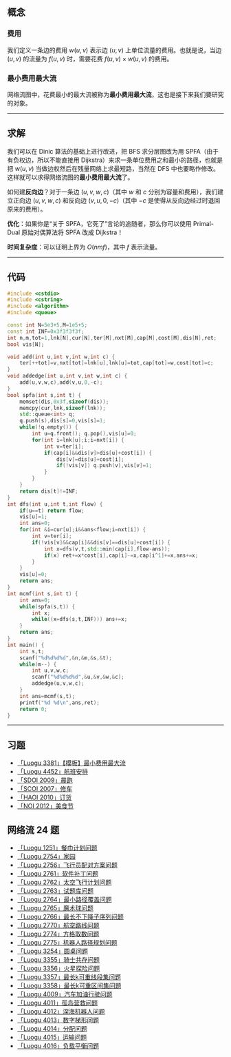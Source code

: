 ## 概念

### 费用

我们定义一条边的费用 $w(u,v)$ 表示边 $(u,v)$ 上单位流量的费用。也就是说，当边 $(u,v)$ 的流量为 $f(u,v)$ 时，需要花费 $f(u,v)\times w(u,v)$ 的费用。

### 最小费用最大流

网络流图中，花费最小的最大流被称为**最小费用最大流**，这也是接下来我们要研究的对象。

------

## 求解

我们可以在 $\text{Dinic}$ 算法的基础上进行改进，把 $\text{BFS}$ 求分层图改为用 $\text{SPFA}$（由于有负权边，所以不能直接用 $\text{Dijkstra}$）来求一条单位费用之和最小的路径，也就是把 $w(u,v)$ 当做边权然后在残量网络上求最短路，当然在 $\text{DFS}$ 中也要略作修改。这样就可以求得网络流图的**最小费用最大流**了。

如何建**反向边**？对于一条边 $(u,v,w,c)$（其中 $w$ 和 $c$ 分别为容量和费用），我们建立正向边 $(u,v,w,c)$ 和反向边 $(v,u,0,-c)$（其中 $-c$ 是使得从反向边经过时退回原来的费用）。

**优化**：如果你是“关于 $\text{SPFA}$，它死了”言论的追随者，那么你可以使用 $\text{Primal-Dual}$ 原始对偶算法将 $\text{SPFA}$ 改成 $\text{Dijkstra}$！

**时间复杂度**：可以证明上界为 $O(nmf)$，其中 $f$ 表示流量。

------

## 代码

```cpp
#include <cstdio>
#include <cstring>
#include <algorithm>
#include <queue>

const int N=5e3+5,M=1e5+5;
const int INF=0x3f3f3f3f;
int n,m,tot=1,lnk[N],cur[N],ter[M],nxt[M],cap[M],cost[M],dis[N],ret;
bool vis[N];

void add(int u,int v,int w,int c) {
	ter[++tot]=v,nxt[tot]=lnk[u],lnk[u]=tot,cap[tot]=w,cost[tot]=c;
}
void addedge(int u,int v,int w,int c) {
	add(u,v,w,c),add(v,u,0,-c);
}
bool spfa(int s,int t) {
	memset(dis,0x3f,sizeof(dis));
	memcpy(cur,lnk,sizeof(lnk));
	std::queue<int> q;
	q.push(s),dis[s]=0,vis[s]=1;
	while(!q.empty()) {
		int u=q.front(); q.pop(),vis[u]=0;
		for(int i=lnk[u];i;i=nxt[i]) {
			int v=ter[i];
			if(cap[i]&&dis[v]>dis[u]+cost[i]) {
				dis[v]=dis[u]+cost[i];
				if(!vis[v]) q.push(v),vis[v]=1;
			}
		}
	}
	return dis[t]!=INF;
}
int dfs(int u,int t,int flow) {
	if(u==t) return flow;
	vis[u]=1;
	int ans=0;
	for(int &i=cur[u];i&&ans<flow;i=nxt[i]) {
		int v=ter[i];
		if(!vis[v]&&cap[i]&&dis[v]==dis[u]+cost[i]) {
			int x=dfs(v,t,std::min(cap[i],flow-ans));
			if(x) ret+=x*cost[i],cap[i]-=x,cap[i^1]+=x,ans+=x;
		}
	}
	vis[u]=0;
	return ans;
}
int mcmf(int s,int t) {
	int ans=0;
	while(spfa(s,t)) {
		int x;
		while((x=dfs(s,t,INF))) ans+=x;
	}
	return ans;
}
int main() {
	int s,t;
	scanf("%d%d%d%d",&n,&m,&s,&t);
	while(m--) {
		int u,v,w,c;
		scanf("%d%d%d%d",&u,&v,&w,&c);
		addedge(u,v,w,c);
	}
	int ans=mcmf(s,t);
	printf("%d %d\n",ans,ret);
	return 0;
}
```

------

## 习题

- [「Luogu 3381」【模板】最小费用最大流](https://www.luogu.org/problemnew/show/P3381)
- [「Luogu 4452」航班安排](https://www.luogu.org/problemnew/show/P4452)
- [「SDOI 2009」晨跑](https://www.lydsy.com/JudgeOnline/problem.php?id=1877)
- [「SCOI 2007」修车](https://www.lydsy.com/JudgeOnline/problem.php?id=1070)
- [「HAOI 2010」订货](https://www.lydsy.com/JudgeOnline/problem.php?id=2424)
- [「NOI 2012」美食节](https://www.lydsy.com/JudgeOnline/problem.php?id=2879)

## 网络流 24 题

- [「Luogu 1251」餐巾计划问题](https://www.luogu.org/problemnew/show/P1251)
- [「Luogu 2754」家园](https://www.luogu.org/problemnew/show/P2754)
- [「Luogu 2756」飞行员配对方案问题](https://www.luogu.org/problemnew/show/P2756)
- [「Luogu 2761」软件补丁问题](https://www.luogu.org/problemnew/show/P2761)
- [「Luogu 2762」太空飞行计划问题](https://www.luogu.org/problemnew/show/P2762)
- [「Luogu 2763」试题库问题](https://www.luogu.org/problemnew/show/P2763)
- [「Luogu 2764」最小路径覆盖问题](https://www.luogu.org/problemnew/show/P2764)
- [「Luogu 2765」魔术球问题](https://www.luogu.org/problemnew/show/P2765)
- [「Luogu 2766」最长不下降子序列问题](https://www.luogu.org/problemnew/show/P2766)
- [「Luogu 2770」航空路线问题](https://www.luogu.org/problemnew/show/P2770)
- [「Luogu 2774」方格取数问题](https://www.luogu.org/problemnew/show/P2774)
- [「Luogu 2775」机器人路径规划问题](https://www.luogu.org/problemnew/show/P2775)
- [「Luogu 3254」圆桌问题](https://www.luogu.org/problemnew/show/P3254)
- [「Luogu 3355」骑士共存问题](https://www.luogu.org/problemnew/show/P3355)
- [「Luogu 3356」火星探险问题](https://www.luogu.org/problemnew/show/P3356)
- [「Luogu 3357」最长k可重线段集问题](https://www.luogu.org/problemnew/show/P3357)
- [「Luogu 3358」最长k可重区间集问题](https://www.luogu.org/problemnew/show/P3358)
- [「Luogu 4009」汽车加油行驶问题](https://www.luogu.org/problemnew/show/P4009)
- [「Luogu 4011」孤岛营救问题](https://www.luogu.org/problemnew/show/P4011)
- [「Luogu 4012」深海机器人问题](https://www.luogu.org/problemnew/show/P4012)
- [「Luogu 4013」数字梯形问题](https://www.luogu.org/problemnew/show/P4013)
- [「Luogu 4014」分配问题](https://www.luogu.org/problemnew/show/P4014)
- [「Luogu 4015」运输问题](https://www.luogu.org/problemnew/show/P4015)
- [「Luogu 4016」负载平衡问题](https://www.luogu.org/problemnew/show/P4016)
